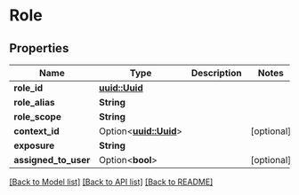# Role

## Properties

Name | Type | Description | Notes
------------ | ------------- | ------------- | -------------
**role_id** | [**uuid::Uuid**](uuid::Uuid.md) |  | 
**role_alias** | **String** |  | 
**role_scope** | **String** |  | 
**context_id** | Option<[**uuid::Uuid**](uuid::Uuid.md)> |  | [optional]
**exposure** | **String** |  | 
**assigned_to_user** | Option<**bool**> |  | [optional]

[[Back to Model list]](../README.md#documentation-for-models) [[Back to API list]](../README.md#documentation-for-api-endpoints) [[Back to README]](../README.md)


